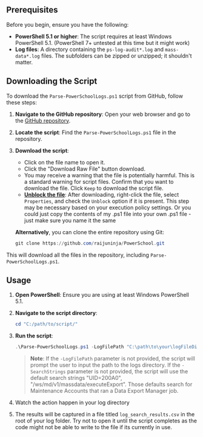 ## Prerequisites

Before you begin, ensure you have the following:

- **PowerShell 5.1 or higher**: The script requires at least Windows PowerShell 5.1. (PowerShell 7+ untested at this time but it might work)
- **Log files**: A directory containing the `ps-log-audit*.log` and `mass-data*.log` files. The subfolders can be zipped or unzipped; it shouldn't matter.

## Downloading the Script

To download the `Parse-PowerSchoolLogs.ps1` script from GitHub, follow these steps:

1. **Navigate to the GitHub repository**: Open your web browser and go to the [GitHub repository](https://github.com/raijuninja/PowerSchool).

2. **Locate the script**: Find the `Parse-PowerSchoolLogs.ps1` file in the repository.

3. **Download the script**:
	- Click on the file name to open it.
	- Click the "Download Raw File" button download.
	- You may receive a warning that the file is potentially harmful. This is a standard warning for script files. Confirm that you want to download the file. Click `Keep` to download the script file.
	- **[Unblock the file](unblock-file.png)**: After downloading, right-click the file, select `Properties`, and check the `Unblock` option if it is present. This step may be necessary based on your execution policy settings. Or you could just copy the contents of my .ps1 file into your own .ps1 file - just make sure you name it the same

	**Alternatively**, you can clone the entire repository using Git:

	```powershell
	git clone https://github.com/raijuninja/PowerSchool.git
	```

This will download all the files in the repository, including `Parse-PowerSchoolLogs.ps1`.

## Usage

1. **Open PowerShell**: Ensure you are using at least Windows PowerShell 5.1.

2. **Navigate to the script directory**:
	```powershell
	cd "C:/path/to/script/"
	```

3. **Run the script**:
	```powershell
	.\Parse-PowerSchoolLogs.ps1 -LogFilePath "C:\path\to\your\logFileDirectory" -SearchStrings "UID=200A0", "/ws/md/v1/massdata/executeExport"
	```
	> **Note**: If the `-LogFilePath` parameter is not provided, the script will prompt the user to input the path to the logs directory. If the `-SearchStrings` parameter is not provided, the script will use the default search strings "UID=200A0", "/ws/md/v1/massdata/executeExport". Those defaults search for Maintenance Accounts that ran a Data Export Manager job.

4. Watch the action happen in your log directory

5. The results will be captured in a file titled `log_search_results.csv` in the root of your log folder. Try not to open it until the script completes as the code might not be able to write to the file if its currently in use.